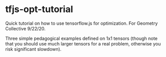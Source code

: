 # tfjs-opt-tutorial

Quick tutorial on how to use tensorflow.js for optimization. For Geometry Collective 9/22/20. 

Three simple pedagogical examples defined on 1x1 tensors (though note that you should use much larger tensors for a real problem, otherwise you risk significant slowdown).
